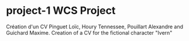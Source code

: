 # project-1 WCS Project 
Création d'un CV
Pinguet Loïc, Houry Tennessee, Pouillart Alexandre and Guichard Maxime.
Creation of a CV for the fictional character "Ivern"
